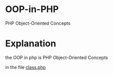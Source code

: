 # OOP-in-PHP
PHP Object-Oriented Concepts


# Explanation

the OOP in php is PHP Object-Oriented Concepts

in the file [class.php]()
